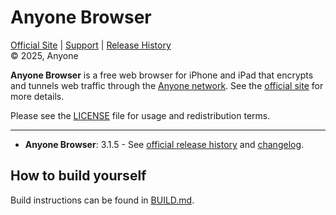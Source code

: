 # Anyone Browser
  
[Official Site][official] | [Support][help] | [Release History][releases]  
&copy; 2025, Anyone

**Anyone Browser** is a free web browser for iPhone and iPad that encrypts and tunnels web traffic through the [Anyone network][official]. See the [official site][official] for more details.

Please see the [LICENSE][license] file for usage and redistribution terms.

---

* **Anyone Browser**: 3.1.5 - See [official release history][releases] and [changelog][changelog].

[official]: https://www.anyone.io
[help]: https://github.com/anyone-protocol/AnyoneBrowser/issues
[releases]: https://github.com/anyone-protocol/AnyoneBrowser/releases
[changelog]: https://github.com/anyone-protocol/AnyoneBrowser/blob/main/CHANGELOG.md
[miketigas]: https://mike.tig.as/
[license]: https://github.com/anyone-protocol/AnyoneBrowser/blob/main/LICENSE 


## How to build yourself

Build instructions can be found in [BUILD.md](BUILD.md).
